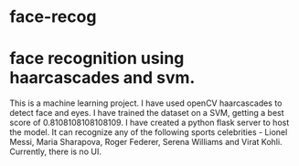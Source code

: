 # face-recog
# face recognition using haarcascades and svm.
This is a machine learning project. I have used openCV haarcascades to detect face and eyes. I have trained the dataset on a SVM, getting a best score of 0.8108108108108109.
I have created a python flask server to host the model.
It can recognize any of the following sports celebrities - Lionel Messi, Maria Sharapova, Roger Federer, Serena Williams and Virat Kohli.
Currently, there is no UI.
